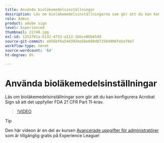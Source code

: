 ```yaml
---
title: Använda bioläkemedelsinställningar
description: Läs om bioläkemedelsinställningarna som gör att du kan konfigurera Acrobat Sign så att det uppfyller FDA 21 CFR Part 11-kraven
role: Admin
product: adobe sign
level: Experienced
thumbnail: 21748.jpg
exl-id: 1253f81a-6132-4733-a113-1bbce86b4549
source-git-commit: a956bf6a54d392be58e609d872584906febaf0a7
workflow-type: tm+mt
source-wordcount: '64'
ht-degree: 0%

---
```


# Använda bioläkemedelsinställningar

Läs om bioläkemedelsinställningar som gör att du kan konfigurera Acrobat Sign så att det uppfyller FDA 21 CFR Part 11-krav.

>[!VIDEO](https://video.tv.adobe.com/v/21748?hidetitle=true)

>[!TIP]
>
>Den här videon är en del av kursen [Avancerade uppgifter för administratörer](https://experienceleague.adobe.com/?recommended=Sign-A-1-2020.1) som är tillgänglig gratis på Experience League!
